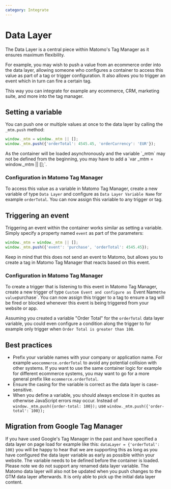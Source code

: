 ```yaml
---
category: Integrate
---
```

# Data Layer

The Data Layer is a central piece within Matomo's Tag Manager as it ensures maximum flexibility.

For example, you may wish to push a value from an ecommerce order into the data layer, allowing someone who configures a container to access this value as part of a tag or trigger configuration. It also allows you to trigger an event which in turn can fire a certain tag.

This way you can integrate for example any ecommerce, CRM, marketing suite, and more into the tag manager.

## Setting a variable

You can push one or multiple values at once to the data layer by calling the `_mtm.push` method:

```js
window._mtm = window._mtm || [];
window._mtm.push({'orderTotal': 4545.45, 'orderCurrency': 'EUR'});
```

<div markdown="1" class="alert alert-info">
As the container will be loaded asynchronously and the variable `_mtm` may not be defined from the beginning, you may have to add a `var _mtm = window._mtm || [];`.
</div>

### Configuration in Matomo Tag Manager

To access this value as a variable in Matomo Tag Manager, create a new variable of type `Data Layer` and configure as `Data Layer Variable Name` for example `orderTotal`. You can now assign this variable to any trigger or tag.

## Triggering an event

Triggering an event within the container works similar as setting a variable. Simply specify a property named `event` as part of the parameters:

```js
window._mtm = window._mtm || [];
window._mtm.push({'event': 'purchase', 'orderTotal': 4545.45});
```
<div markdown="1" class="alert alert-info">
Keep in mind that this does not send an event to Matomo, but allows you to create a tag in Matomo Tag Manager that reacts based on this event.
</div>

### Configuration in Matomo Tag Manager

To create a trigger that is listening to this event in Matomo Tag Manager, create a new trigger of type `Custom Event and configure as `Event Name` the value `purchase`. You can now assign this trigger to a tag to ensure a tag will be fired or blocked whenever this event is being triggered from your website or app.

Assuming you created a variable "Order Total" for the `orderTotal` data layer variable, you could even configure a condition along the trigger to for example only trigger when `Order Total is greater than 100`.

## Best practices

* Prefix your variable names with your company or application name. For example `woocommerce.orderTotal` to avoid any potential collision with other systems. If you want to use the same container logic for example for different ecommerce systems, you may want to go for a more general prefix like `ecommerce.orderTotal`.
* Ensure the casing for the variable is correct as the data layer is case-sensitive.
* When you define a variable, you should always enclose it in quotes as otherwise JavaScript errors may occur. Instead of `window._mtm.push({order-total: 100});` use `window._mtm.push({'order-total': 100});`

## Migration from Google Tag Manager

If you have used Google's Tag Manager in the past and have specified a data layer on page load for example like this: `dataLayer = {'orderTotal': 100}` you will be happy to hear that we are supporting this as long as you have configured the data layer variable as early as possible within your website. The variable needs to be defined before the container is loaded. Please note we do not support any renamed data layer variable. The Matomo data layer will also not be updated when you push changes to the GTM data layer afterwards. It is only able to pick up the initial data layer content.
